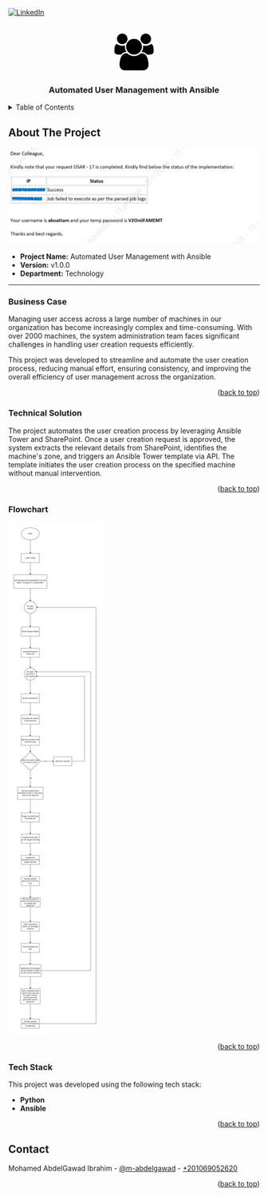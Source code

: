 <a name="readme-top"></a>

[![LinkedIn][linkedin-shield]][linkedin-url]

<!-- PROJECT LOGO -->
<br />
<div align="center">
  <img src="readme_files/logo.png" alt="Logo" width="80">
  <h3 align="center">Automated User Management with Ansible</h3>
</div>

<!-- TABLE OF CONTENTS -->
<details>
  <summary>Table of Contents</summary>
  <ol>
    <li>
      <a href="#about-the-project">About The Project</a>
      <ul>
        <li><a href="#business-case">Business Case</a></li>
        <li><a href="#technical-solution">Technical Solution</a></li>
        <li><a href="#flowchart">Flowchart</a></li>
        <li><a href="#tech-stack">Tech Stack</a></li>
      </ul>
    </li>
    <li><a href="#contact">Contact</a></li>
  </ol>
</details>

<!-- ABOUT THE PROJECT -->
## About The Project

<img src="readme_files/cover.jpg" alt="Cover Image">

* **Project Name:** Automated User Management with Ansible  
* **Version:** v1.0.0  
* **Department:** Technology

---

### Business Case

Managing user access across a large number of machines in our organization has become increasingly complex and time-consuming. With over 2000 machines, the system administration team faces significant challenges in handling user creation requests efficiently.

This project was developed to streamline and automate the user creation process, reducing manual effort, ensuring consistency, and improving the overall efficiency of user management across the organization.

<p align="right">(<a href="#readme-top">back to top</a>)</p>

### Technical Solution

The project automates the user creation process by leveraging Ansible Tower and SharePoint. Once a user creation request is approved, the system extracts the relevant details from SharePoint, identifies the machine's zone, and triggers an Ansible Tower template via API. The template initiates the user creation process on the specified machine without manual intervention.

<p align="right">(<a href="#readme-top">back to top</a>)</p>

### Flowchart

<img src="readme_files/flowchart.jpg">

<p align="right">(<a href="#readme-top">back to top</a>)</p>

### Tech Stack

This project was developed using the following tech stack:

* **Python**
* **Ansible**

<p align="right">(<a href="#readme-top">back to top</a>)</p>

<!-- CONTACT -->
## Contact

Mohamed AbdelGawad Ibrahim - [@m-abdelgawad](https://www.linkedin.com/in/m-abdelgawad/) - <a href="tel:+201069052620">+201069052620</a>

<p align="right">(<a href="#readme-top">back to top</a>)</p>

<!-- MARKDOWN LINKS & IMAGES -->
[linkedin-shield]: https://img.shields.io/badge/-LinkedIn-black.svg?style=for-the-badge&logo=linkedin&colorB=555
[linkedin-url]: https://www.linkedin.com/in/m-abdelgawad/
